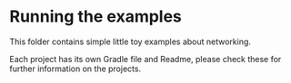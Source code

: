 # Running the examples #
This folder contains simple little toy examples about networking. 

Each project has its own Gradle file and Readme, please check these for further information on the projects. 